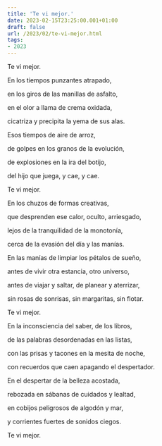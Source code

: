 ```yaml
---
title: 'Te vi mejor.'
date: 2023-02-15T23:25:00.001+01:00
draft: false
url: /2023/02/te-vi-mejor.html
tags: 
- 2023
---
```


Te vi mejor.

  

En los tiempos punzantes atrapado,

en los giros de las manillas de asfalto,

en el olor a llama de crema oxidada,

cicatriza y precipita la yema de sus alas.

  

Esos tiempos de aire de arroz,

de golpes en los granos de la evolución,

de explosiones en la ira del botijo,

del hijo que juega, y cae, y cae.

  

Te vi mejor.

  

En los chuzos de formas creativas,

que desprenden ese calor, oculto, arriesgado,

lejos de la tranquilidad de la monotonía,

cerca de la evasión del día y las manías.

  

En las manías de limpiar los pétalos de sueño,

antes de vivir otra estancia, otro universo,

antes de viajar y saltar, de planear y aterrizar,

sin rosas de sonrisas, sin margaritas, sin flotar.

  

Te vi mejor.

  

En la inconsciencia del saber, de los libros,

de las palabras desordenadas en las listas,

con las prisas y tacones en la mesita de noche,

con recuerdos que caen apagando el despertador.

  

En el despertar de la belleza acostada,

rebozada en sábanas de cuidados y lealtad,

en cobijos peligrosos de algodón y mar,

y corrientes fuertes de sonidos ciegos.

  

Te vi mejor.